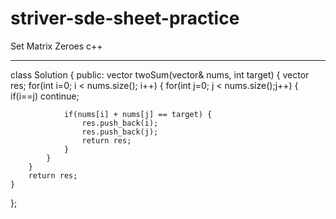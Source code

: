 # striver-sde-sheet-practice
Set Matrix Zeroes
c++
*************

class Solution {
public:
    vector<int> twoSum(vector<int>& nums, int target) {
        vector<int> res;
        for(int i=0; i < nums.size(); i++) {
            for(int j=0; j < nums.size();j++) {
                if(i==j) continue;
                
                if(nums[i] + nums[j] == target) {
                    res.push_back(i);
                    res.push_back(j);
                    return res;
                }
            }
        }
        return res;
    }
};
